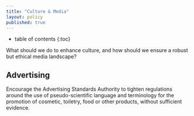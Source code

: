 ```yaml
---
title: "Culture & Media"
layout: policy
published: true
---
```


* table of contents 
{:toc}

What should we do to enhance culture, and how should we ensure a robust but ethical media landscape?

## Advertising

Encourage the Advertising Standards Authority to tighten regulations around the use of pseudo-scientific language and terminology for the promotion of cosmetic, toiletry, food or other products, without sufficient evidence.  

